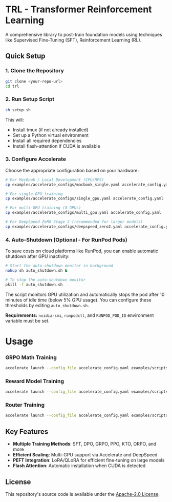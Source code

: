 # TRL - Transformer Reinforcement Learning

A comprehensive library to post-train foundation models using techniques like Supervised Fine-Tuning (SFT), Reinforcement Learning (RL).

## Quick Setup

### 1. Clone the Repository

```bash
git clone <your-repo-url>
cd trl
```

### 2. Run Setup Script

```bash
sh setup.sh
```

This will:
- Install tmux (if not already installed)
- Set up a Python virtual environment
- Install all required dependencies
- Install flash-attention if CUDA is available

### 3. Configure Accelerate

Choose the appropriate configuration based on your hardware:

```bash
# For MacBook / Local Development (CPU/MPS)
cp examples/accelerate_configs/macbook_single.yaml accelerate_config.yaml

# For single GPU training
cp examples/accelerate_configs/single_gpu.yaml accelerate_config.yaml

# For multi-GPU training (8 GPUs)
cp examples/accelerate_configs/multi_gpu.yaml accelerate_config.yaml

# For DeepSpeed ZeRO Stage 2 (recommended for larger models)
cp examples/accelerate_configs/deepspeed_zero2.yaml accelerate_config.yaml
```

### 4. Auto-Shutdown (Optional - For RunPod Pods)

To save costs on cloud platforms like RunPod, you can enable automatic shutdown after GPU inactivity:

```bash
# Start the auto-shutdown monitor in background
nohup sh auto_shutdown.sh &

# To stop the auto-shutdown monitor
pkill -f auto_shutdown.sh
```

The script monitors GPU utilization and automatically stops the pod after 10 minutes of idle time (below 5% GPU usage). You can configure these thresholds by editing `auto_shutdown.sh`.

**Requirements:** `nvidia-smi`, `runpodctl`, and `RUNPOD_POD_ID` environment variable must be set.

# Usage

### GRPO Math Training

```bash
accelerate launch --config_file accelerate_config.yaml examples/scripts/grpo_math.py --config examples/cli_configs/grpo_math_config.yaml
```

### Reward Model Training

```bash
accelerate launch --config_file accelerate_config.yaml examples/scripts/reward_trainer.py --config examples/cli_configs/reward_lora_config.yaml
```

### Router Training

```bash
accelerate launch --config_file accelerate_config.yaml examples/scripts/router_trainer.py --config examples/cli_configs/router_config.yaml
```

## Key Features

- **Multiple Training Methods**: SFT, DPO, GRPO, PPO, KTO, ORPO, and more
- **Efficient Scaling**: Multi-GPU support via Accelerate and DeepSpeed
- **PEFT Integration**: LoRA/QLoRA for efficient fine-tuning on large models
- **Flash Attention**: Automatic installation when CUDA is detected

## License

This repository's source code is available under the [Apache-2.0 License](LICENSE).
